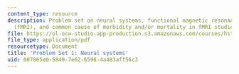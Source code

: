 ```yaml
---
content_type: resource
description: Problem set on neural systems, functional magnetic resonance imaging
  (fMRI), and common cause of morbidity and/or mortality in fMRI studies.
file: https://ol-ocw-studio-app-production.s3.amazonaws.com/courses/hst-583-functional-magnetic-resonance-imaging-data-acquisition-and-analysis-fall-2008/007865e058407e6265964a483aff56c3_ps1.pdf
file_type: application/pdf
resourcetype: Document
title: 'Problem Set 1: Neural systems'
uid: 007865e0-5840-7e62-6596-4a483aff56c3
---
```

